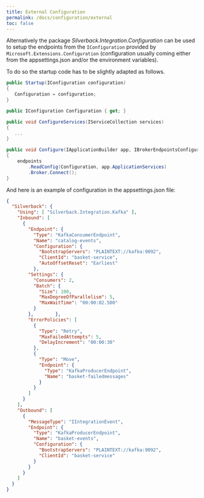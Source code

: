 ```yaml
---
title: External Configuration
permalink: /docs/configuration/external
toc: false
---
```


Alternatively the package _Silverback.Integration.Configuration_ can be used to setup the endpoints from the `IConfiguration` provided by `Microsoft.Extensions.Configuration` (configuration usually coming either from the appsettings.json and/or the environment variables).

To do so the startup code has to be slightly adapted as follows.

```c#
public Startup(IConfiguration configuration)
{
   Configuration = configuration;
}

public IConfiguration Configuration { get; }

public void ConfigureServices(IServiceCollection services)
{
   ...
}

public void Configure(IApplicationBuilder app, IBrokerEndpointsConfigurationBuilder endpoints)
{
    endpoints
        .ReadConfig(Configuration, app.ApplicationServices)
        .Broker.Connect();
}
```

And here is an example of configuration in the appsettings.json file:
```json
{
  "Silverback": {
    "Using": [ "Silverback.Integration.Kafka" ],
    "Inbound": [
      {
        "Endpoint": {
          "Type": "KafkaConsumerEndpoint",
          "Name": "catalog-events",
          "Configuration": {
            "BootstrapServers": "PLAINTEXT://kafka:9092",
            "ClientId": "basket-service",
            "AutoOffsetReset": "Earliest"
          },
        "Settings": {
          "Consumers": 2,
          "Batch": {
            "Size": 100,
            "MaxDegreeOfParallelism": 5, 
            "MaxWaitTime": "00:00:02.500"
          }
        },        },
        "ErrorPolicies": [
          {
            "Type": "Retry",
            "MaxFailedAttempts": 5,
            "DelayIncrement": "00:00:30"
          },
          {
            "Type": "Move",
            "Endpoint": {
              "Type": "KafkaProducerEndpoint",
              "Name": "basket-failedmessages"
            }
          }
        ]
      }
    ],
    "Outbound": [
      {
        "MessageType": "IIntegrationEvent",
        "Endpoint": {
          "Type": "KafkaProducerEndpoint",
          "Name": "basket-events",
          "Configuration": {
            "BootstrapServers": "PLAINTEXT://kafka:9092",
            "ClientId": "basket-service"
          }
        }
      }
    ]
  }
}

```